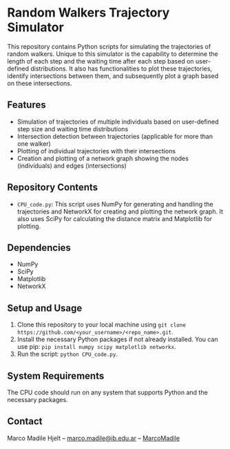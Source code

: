 # Random Walkers Trajectory Simulator

This repository contains Python scripts for simulating the trajectories of random walkers. Unique to this simulator is the capability to determine the length of each step and the waiting time after each step based on user-defined distributions. It also has functionalities to plot these trajectories, identify intersections between them, and subsequently plot a graph based on these intersections.

## Features

- Simulation of trajectories of multiple individuals based on user-defined step size and waiting time distributions
- Intersection detection between trajectories (applicable for more than one walker)
- Plotting of individual trajectories with their intersections
- Creation and plotting of a network graph showing the nodes (individuals) and edges (intersections)

## Repository Contents

- `CPU_code.py`: This script uses NumPy for generating and handling the trajectories and NetworkX for creating and plotting the network graph. It also uses SciPy for calculating the distance matrix and Matplotlib for plotting.

## Dependencies

- NumPy
- SciPy
- Matplotlib
- NetworkX

## Setup and Usage

1. Clone this repository to your local machine using `git clone https://github.com/<your_username>/<repo_name>.git`.
2. Install the necessary Python packages if not already installed. You can use pip: `pip install numpy scipy matplotlib networkx`.
3. Run the script: `python CPU_code.py`.

## System Requirements

The CPU code should run on any system that supports Python and the necessary packages.


## Contact

Marco Madile Hjelt – marco.madile@ib.edu.ar – [MarcoMadile](https://github.com/MarcoMadile)
